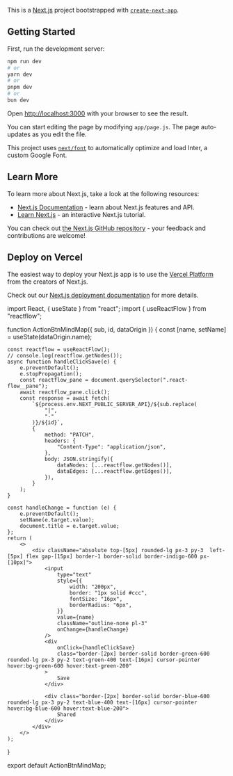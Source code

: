 This is a [Next.js](https://nextjs.org/) project bootstrapped with [`create-next-app`](https://github.com/vercel/next.js/tree/canary/packages/create-next-app).

## Getting Started

First, run the development server:

```bash
npm run dev
# or
yarn dev
# or
pnpm dev
# or
bun dev
```

Open [http://localhost:3000](http://localhost:3000) with your browser to see the result.

You can start editing the page by modifying `app/page.js`. The page auto-updates as you edit the file.

This project uses [`next/font`](https://nextjs.org/docs/basic-features/font-optimization) to automatically optimize and load Inter, a custom Google Font.

## Learn More

To learn more about Next.js, take a look at the following resources:

- [Next.js Documentation](https://nextjs.org/docs) - learn about Next.js features and API.
- [Learn Next.js](https://nextjs.org/learn) - an interactive Next.js tutorial.

You can check out [the Next.js GitHub repository](https://github.com/vercel/next.js/) - your feedback and contributions are welcome!

## Deploy on Vercel

The easiest way to deploy your Next.js app is to use the [Vercel Platform](https://vercel.com/new?utm_medium=default-template&filter=next.js&utm_source=create-next-app&utm_campaign=create-next-app-readme) from the creators of Next.js.

Check out our [Next.js deployment documentation](https://nextjs.org/docs/deployment) for more details.

<!-- test  -->


import React, { useState } from "react";
import { useReactFlow } from "reactflow";

function ActionBtnMindMap({ sub, id, dataOrigin }) {
    const [name, setName] = useState(dataOrigin.name);

    const reactflow = useReactFlow();
    // console.log(reactflow.getNodes());
    async function handleClickSave(e) {
        e.preventDefault();
        e.stopPropagation();
        const reactflow_pane = document.querySelector(".react-flow__pane");
        await reactflow_pane.click();
        const response = await fetch(
            `${process.env.NEXT_PUBLIC_SERVER_API}/${sub.replace(
                "|",
                "-"
            )}/${id}`,
            {
                method: "PATCH",
                headers: {
                    "Content-Type": "application/json",
                },
                body: JSON.stringify({
                    dataNodes: [...reactflow.getNodes()],
                    dataEdges: [...reactflow.getEdges()],
                }),
            }
        );
    }

    const handleChange = function (e) {
        e.preventDefault();
        setName(e.target.value);
        document.title = e.target.value;
    };
    return (
        <>
            <div className="absolute top-[5px] rounded-lg px-3 py-3  left-[5px] flex gap-[15px] border-1 border-solid border-indigo-600 px-[10px]">
                <input
                    type="text"
                    style={{
                        width: "200px",
                        border: "1px solid #ccc",
                        fontSize: "16px",
                        borderRadius: "6px",
                    }}
                    value={name}
                    className="outline-none pl-3"
                    onChange={handleChange}
                />
                <div
                    onClick={handleClickSave}
                    class="border-[2px] border-solid border-green-600 rounded-lg px-3 py-2 text-green-400 text-[16px] cursor-pointer hover:bg-green-600 hover:text-green-200"
                >
                    Save
                </div>

                <div class="border-[2px] border-solid border-blue-600 rounded-lg px-3 py-2 text-blue-400 text-[16px] cursor-pointer hover:bg-blue-600 hover:text-blue-200">
                    Shared
                </div>
            </div>
        </>
    );
}

export default ActionBtnMindMap;